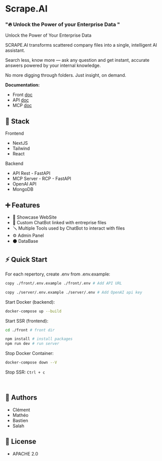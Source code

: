 # Scrape.AI

<h3>"🔥  Unlock the Power of your Enterprise Data "</h3>

Unlock the Power of Your Enterprise Data 

SCRAPE.AI transforms scattered company files into a single, intelligent AI assistant. 

Search less, know more — ask any question and get instant, accurate answers powered by your internal knowledge. 

No more digging through folders. Just insight, on demand. 


**Documentation:**
- Front [doc](./front/README.md)
- API [doc](./server/README.md)
- MCP [doc](./mcp-server/README.md)

## 🔨 Stack
Frontend
- NextJS
- Tailwind
- React

Backend
- API Rest - FastAPI
- MCP Server - RCP - FastAPI
- OpenAI API
- MongoDB

## ➕ Features
- 🥽 Showcase WebSite
- 🤖 Custom ChatBot linked with entreprise files
- 🪛 Multiple Tools used by ChatBot to interact with files
- ⚙️ Admin Panel
- ⚫ DataBase

## ⚡ Quick Start

For each repertory, create .env from .env.example:
```sh
copy ./front/.env.example ./front/.env # Add API URL

copy ./server/.env.example ./server/.env # Add OpenAI api key
```

Start Docker (backend):
```sh
docker-compose up --build
```

Start SSR (frontend):
```sh
cd ./front # front dir

npm install # install packages
npm run dev # run server
```

Stop Docker Container:
```sh
docker-compose down --V
```

Stop SSR:
```Ctrl + c```

</br>

## 👤 Authors
- Clément
- Mathéo
- Bastien
- Salah

## 📜 License
- APACHE 2.0
